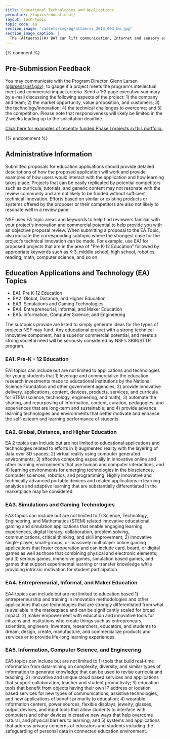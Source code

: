 ```yaml
---
title: Educational Technologies and Applications
permalink: /topics/educational/
layout: tech-topic
topic_code: ea
section_image: "/assets/img/bg/altaeros_2013_003_bw.jpg"
section_image_caption: |
  The [Altaeros](#) BAT can lift communication, Internet and sensory equipment alongside the turbine to provide additional services for customers.
---
```

{% comment %}

## Pre-Submission Feedback
You may communicate with the Program Director, Glenn Larsen (glarsen@nsf.gov), to gauge if a project meets the program's intellectual merit and commercial impact criteria. Send a 1-2 page executive summary by e-mail discussing the following aspects of the project: 1) the company and team; 2) the market opportunity, value proposition, and customers; 3) the technology/innovation; 4) the technical challenges to overcome; and 5) the competition. Please note that responsiveness will likely be limited in the 2 weeks leading up to the solicitation deadline.

[Click here for examples of recently funded Phase I projects in this portfolio.](http://www.nsf.gov/awardsearch/advancedSearchResult?PIId=&ProgEleCode=1505%2C+5371&BooleanElement=Any&ProgOfficer=Glenn+H.+Larsen&ActiveAwards=true&StartDateOperator=After&StartDateFrom=12%2F01%2F2015)

{% endcomment %}


## Administrative Information
Submitted proposals for education applications should provide detailed descriptions of how the proposed application will work and provide examples of how users would interact with the application and how learning takes place. Projects that can be easily replicated by potential competitors such as curricula, tutorials, and generic content may not resonate with the review community and are not likely to be funded without sufficient technical innovation. Efforts based on similar or existing products or systems offered by the proposer or their competitors are also not likely to resonate well in a review panel.

NSF uses EA topic areas and keywords to help find reviewers familiar with your project’s innovation and commercial potential to help provide you with an objective proposal review. When submitting a proposal to the EA Topic, also indicate the corresponding subtopic where the strongest case for the project’s technical innovation can be made. For example, use EA1 for proposed projects that are in the area of "Pre K-12 Education” followed by appropriate keywords such as K-3, middle school, high school, robotics, reading, math, computer science, and so on.

## Education Applications and Technology (EA) Topics

- EA1. Pre K-12 Education
- EA2. Global, Distance, and Higher Education
- EA3. Simulations and Gaming Technologies
- EA4. Entrepreneurial, Informal, and Maker Education
- EA5. Information, Computer Science, and Engineering  

The subtopics provide are listed to simply generate ideas for the types of projects NSF may fund. Any educational project with a strong technical innovative component, has a superior commercial potential, and meets a strong societal need will be seriously considered by NSF’s SBIR/STTR program.

### EA1. Pre-K - 12 Education
EA1 topics can include but are not limited to applications and technologies for young students that 1) leverage and commercialize the education research investments made to educational institutions by the National Science Foundation and other government agencies; 2) provide innovative delivery, applications, content, devices, products, services, and curricula for STEM (science, technology, engineering, and math); 3) automate the sharing, and repurposing of information, content, curation, pedagogies, and experiences that are long-term and sustainable; and 4) provide advance learning technologies and environments that better motivate and enhance the self-esteem and learning performance of students.

### EA2. Global, Distance, and Higher Education
EA 2 topics can include but are not limited to educational applications and technologies related to efforts in 1) augmented reality with the layering of data over 3D spaces; 2) virtual reality using computer generated environments; 3) affective computing especially in innovative online and other learning environments that use human and computer interactions, and 4) learning environments for emerging technologies in the biosciences, computer sciences, robotics, and programming. Highly innovative and technically advanced portable devices and related applications in learning analytics and adaptive learning that are substantially differentiated in the marketplace may be considered.

### EA3. Simulations and Gaming Technologies
EA3 topics can include but are not limited to 1) Science, Technology, Engineering, and Mathematics (STEM) related innovative educational gaming and simulation applications that enable engaging learning experiences, digital literacy, collaboration, problem solving, communications, critical thinking, and skill improvement; 2) innovative single-player, small-groups, or massively multiplayer online gaming applications that foster cooperation and can include card, board, or digital games as well as those that combining physical and electronic elements; and 3) serious games, immersive games, simulation based games, and games that support experimental learning or transfer knowledge while providing intrinsic motivation for student participation.

### EA4. Entrepreneurial, Informal, and Maker Education
EA4 topics can include but are not limited to education based 1) entrepreneurship and training in innovation methodologies and other applications that use technologies that are strongly differentiated from what is available in the marketplace and can be significantly scaled for broad impact; 2) maker empowerment with education and innovative tools for citizens and institutions who create things such as entrepreneurs, scientists, engineers, inventors, researchers, educators, and students to dream, design, create, manufacture, and commercialize products and services or to provide life-long learning experiences.

### EA5. Information, Computer Science, and Engineering
EA5 topics can include but are not limited to 1) tools that build real-time information from data-mining on complexity, diversity, and similar types of information to generate knowledge that can be used to revise curricula and teaching; 2) innovative and unique cloud based services and applications that support collaboration, teacher and student productivity; 3) education tools that benefit from objects having their own IP address or location based services for new types of communications, assistive technologies, and new applications of benefit primarily to education; 4) wearable information centers, power sources, flexible displays, jewelry, glasses, output devices, and input tools that allow students to interface with computers and other devices in creative new ways that help overcome natural, and physical barriers to learning; and 5) systems and applications that address privacy concerns of educators and students including the safeguarding of personal data in connected education environment.
